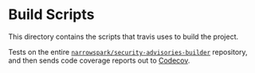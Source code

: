# Build Scripts

This directory contains the scripts that travis uses to build the project.

Tests on the entire [`narrowspark/security-advisories-builder`](https://github.com/narrowspark/security-advisories-builder) repository,
and then sends code coverage reports out to [Codecov](https://codecov.io/github/narrowspark/security-advisories-builder).
